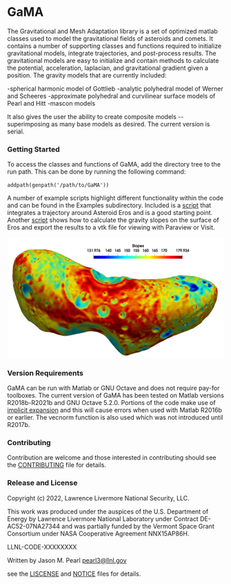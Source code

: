 # GaMA
The Gravitational and Mesh Adaptation library is a set of optimized matlab classes used to model the gravitational fields of asteroids and comets. It contains a number of supporting classes and functions required to initialize gravitational models, integrate trajectories, and post-process results. The gravitational models are easy to initialize and contain methods to calculate the potential, acceleration, laplacian, and gravitational gradient given a position. The gravity models that are currently included:

  -spherical harmonic model of Gottlieb
  -analytic polyhedral model of Werner and Scheeres
  -approximate polyhedral and curvilinear surface models of Pearl and Hitt
  -mascon models

It also gives the user the ability to create composite models -- superimposing as many base models as desired. The current version is serial. 

### Getting Started
To access the classes and functions of GaMA, add the directory tree to the run path. This can be done by running the following command:

```
addpath(genpath('/path/to/GaMA')) 
```

A number of example scripts highlight different functionality within the code and can be found in the Examples subdirectory. Included is a [script](Examples/GravityModels/TrajectoryIntegration.m) that integrates a trajectory around Asteroid Eros and is a good starting point. Another [script](Examples/GravityModels/ErosSurfaceSlopes.m) shows how to calculate the gravity slopes on the surface of Eros and export the results to a vtk file for viewing with Paraview or Visit.

![Eros Slopes](ErosSlopes.png)


### Version Requirements
GaMA can be run with Matlab or GNU Octave and does not require pay-for toolboxes. The current version of GaMA has been tested on Matlab versions R2018b-R2021b and GNU Octave 5.2.0. Portions of the code make use of [implicit expansion](https://blogs.mathworks.com/loren/2016/10/24/matlab-arithmetic-expands-in-r2016b/) and
this will cause errors when used with Matlab R2016b or earlier. The vecnorm function is also used which was not introduced until R2017b. 

### Contributing
Contribution are welcome and those interested in contributing should see the [CONTRIBUTING](CONTRIBUTING)  file for details.

### Release and License
Copyright (c) 2022, Lawrence Livermore National Security, LLC. 

This work was produced under the auspices of the U.S. Department of Energy by Lawrence Livermore National Laboratory under Contract DE-AC52-07NA27344 and was partially funded by the Vermont Space Grant Consortium under NASA Cooperative Agreement NNX15AP86H.

LLNL-CODE-XXXXXXXX

Written by Jason M. Pearl [pearl3@llnl.gov](mailto:pearl3@llnl.gov)


see the [LISCENSE](LICENSE) and [NOTICE](NOTICE) files for details.
